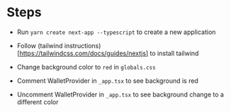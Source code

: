 # Steps

- Run `yarn create next-app --typescript` to create a new application

- Follow (tailwind instructions)[https://tailwindcss.com/docs/guides/nextjs] to install tailwind

- Change background color to `red` in `globals.css`

- Comment WalletProvider in `_app.tsx` to see background is red

- Uncomment WalletProvider in `_app.tsx` to see background change to a different color